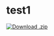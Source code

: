 # test1
<!-- BEGIN LATEST DOWNLOAD BUTTON -->
[![Download .zip](https://custom-icon-badges.herokuapp.com/badge/-Download-blue?style=for-the-badge&logo=download&logoColor=white "Download .zip")](https://github.com/Bluewave2/test1/archive/v0.2..zip)
<!-- END LATEST DOWNLOAD BUTTON -->
